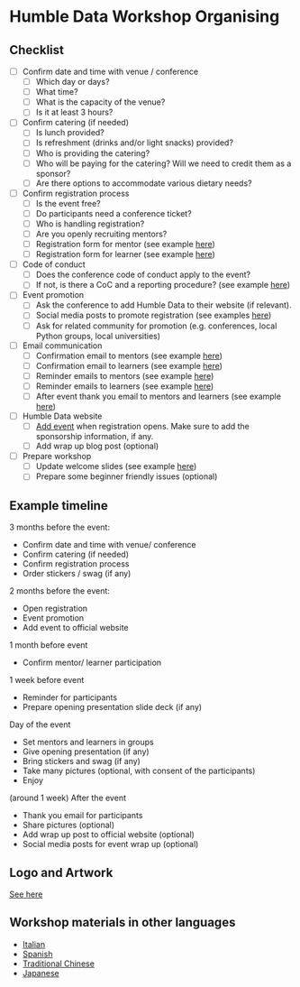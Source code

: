 # Humble Data Workshop Organising

## Checklist

- [ ] Confirm date and time with venue / conference  
  - [ ] Which day or days?  
  - [ ] What time?  
  - [ ] What is the capacity of the venue?  
  - [ ] Is it at least 3 hours?  
              
- [ ] Confirm catering (if needed)  
  - [ ] Is lunch provided?  
  - [ ] Is refreshment (drinks and/or light snacks) provided?  
  - [ ] Who is providing the catering?  
  - [ ] Who will be paying for the catering? Will we need to credit them as a sponsor?  
  - [ ] Are there options to accommodate various dietary needs?  
              
- [ ] Confirm registration process  
  - [ ] Is the event free?  
  - [ ] Do participants need a conference ticket?  
  - [ ] Who is handling registration?  
  - [ ] Are you openly recruiting mentors?  
  - [ ] Registration form for mentor (see example [here](https://docs.google.com/forms/d/1AsSDQIIQcAOijTIC-N7R2pjp-f8q88JfBvgmbrCJuX4/edit))  
  - [ ] Registration form for learner (see example [here](https://docs.google.com/forms/d/1AsSDQIIQcAOijTIC-N7R2pjp-f8q88JfBvgmbrCJuX4/edit))  
              
- [ ] Code of conduct  
  - [ ] Does the conference code of conduct apply to the event?  
  - [ ] If not, is there a CoC and a reporting procedure? (see example [here](https://docs.google.com/forms/d/1hsN_Q6FTVCfSPfi8uVbwArIfW0bvuZQQBQyEGwGOlvA/edit))

- [ ] Event promotion  
  - [ ] Ask the conference to add Humble Data to their website (if relevant).  
  - [ ] Social media posts to promote registration (see examples [here](https://docs.google.com/document/d/1XZN6M7-9wr7WmTn32Yf-KWBlf4n2IUo5z7XKTChNSjY/edit?tab=t.0))  
  - [ ] Ask for related community for promotion (e.g. conferences, local Python groups, local universities)

- [ ] Email communication  
  - [ ] Confirmation email to mentors (see example [here](https://docs.google.com/document/d/1XZN6M7-9wr7WmTn32Yf-KWBlf4n2IUo5z7XKTChNSjY/edit?tab=t.0))  
  - [ ] Confirmation email to learners (see example [here](https://docs.google.com/document/d/1XZN6M7-9wr7WmTn32Yf-KWBlf4n2IUo5z7XKTChNSjY/edit?tab=t.0))  
  - [ ] Reminder emails to mentors (see example [here](https://docs.google.com/document/d/1XZN6M7-9wr7WmTn32Yf-KWBlf4n2IUo5z7XKTChNSjY/edit?tab=t.0))  
  - [ ] Reminder emails to learners (see example [here](https://docs.google.com/document/d/1XZN6M7-9wr7WmTn32Yf-KWBlf4n2IUo5z7XKTChNSjY/edit?tab=t.0))  
  - [ ] After event thank you email to mentors and learners  (see example [here](https://docs.google.com/document/d/1XZN6M7-9wr7WmTn32Yf-KWBlf4n2IUo5z7XKTChNSjY/edit?tab=t.0))  
              
- [ ] Humble Data website  
  - [ ] [Add event](https://github.com/HumbleData/HumbleData.github.io) when registration opens. Make sure to add the sponsorship information, if any.  
  - [ ] Add wrap up blog post (optional)

- [ ] Prepare workshop  
  - [ ] Update welcome slides (see example [here](https://docs.google.com/presentation/d/173GLa3ax6R50Uc4kbVgzz_5eNfFDc2Fe/edit?usp=sharing&ouid=105151747877728574893&rtpof=true&sd=true))  
  - [ ] Prepare some beginner friendly issues (optional)

## Example timeline

3 months before the event:

* Confirm date and time with venue/ conference  
* Confirm catering (if needed)  
* Confirm registration process  
* Order stickers / swag (if any)

2 months before the event:

* Open registration  
* Event promotion  
* Add event to official website

1 month before event

* Confirm mentor/ learner participation

1 week before event

* Reminder for participants  
* Prepare opening presentation slide deck (if any)

Day of the event

* Set mentors and learners in groups  
* Give opening presentation (if any)  
* Bring stickers and swag (if any)  
* Take many pictures (optional, with consent of the participants)  
* Enjoy

(around 1 week) After the event 

* Thank you email for participants  
* Share pictures (optional)  
* Add wrap up post to official website (optional)  
* Social media posts for event wrap up (optional)

## Logo and Artwork

[See here](https://github.com/HumbleData/artwork)

## Workshop materials in other languages

* [Italian](https://github.com/HumbleData/online-workshop-italian-v2)
* [Spanish](https://github.com/HumbleData/beginners-data-workshop/tree/spanish)
* [Traditional Chinese](https://github.com/HumbleData/beginners-data-workshop/tree/zh-trad)
* [Japanese](https://github.com/PyLadiesTokyo/HumbleData-beginners-data-workshop)
